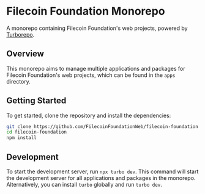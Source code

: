 # Filecoin Foundation Monorepo

A monorepo containing Filecoin Foundation's web projects, powered by [Turborepo](https://turbo.build/repo/docs).

## Overview

This monorepo aims to manage multiple applications and packages for Filecoin Foundation's web projects, which can be found in the `apps` directory.

## Getting Started

To get started, clone the repository and install the dependencies:

```bash
git clone https://github.com/FilecoinFoundationWeb/filecoin-foundation
cd filecoin-foundation
npm install
```

## Development

To start the development server, run `npx turbo dev`. This command will start the development server for all applications and packages in the monorepo. Alternatively, you can install `turbo` globally and run `turbo dev`.

